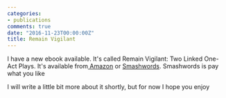 ```yaml
---
categories:
- publications
comments: true
date: "2016-11-23T00:00:00Z"
title: Remain Vigilant
---
```

  
I have a new ebook available. It's called Remain Vigilant: Two Linked One- Act Plays. It's available from<a href="https://www.amazon.co.uk/dp/B01N1IQQWV"> Amazon</a> or <a href="https://www.smashwords.com/books/view/684276">Smashwords</a>. Smashwords is pay what you like  

I will write a little bit more about it shortly, but for now I hope you enjoy  
